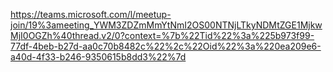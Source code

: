
https://teams.microsoft.com/l/meetup-join/19%3ameeting_YWM3ZDZmMmYtNmI2OS00NTNjLTkyNDMtZGE1MjkwMjI0OGZh%40thread.v2/0?context=%7b%22Tid%22%3a%225b973f99-77df-4beb-b27d-aa0c70b8482c%22%2c%22Oid%22%3a%220ea209e6-a40d-4f33-b246-9350615b8dd3%22%7d
